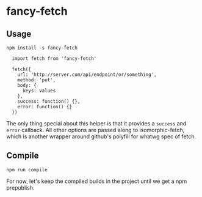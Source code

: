 # fancy-fetch

## Usage

`npm install -s fancy-fetch`

```
  import fetch from 'fancy-fetch'

  fetch({
    url: 'http://server.com/api/endpoint/or/something',
    method: 'put',
    body: {
      keys: values
    },
    success: function() {},
    error: function() {}
  })
```

The only thing special about this helper is that it provides a `success` and `error` callback. All other options are passed along to isomorphic-fetch, which is another wrapper around github's polyfill for whatwg spec of fetch.

## Compile

`npm run compile`

For now, let's keep the compiled builds in the project until we get a npm prepublish.
